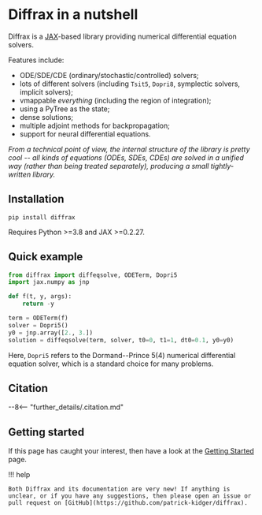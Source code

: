 # Diffrax in a nutshell

Diffrax is a [JAX](https://github.com/google/jax)-based library providing numerical differential equation solvers.

Features include:

- ODE/SDE/CDE (ordinary/stochastic/controlled) solvers;
- lots of different solvers (including `Tsit5`, `Dopri8`, symplectic solvers, implicit solvers);
- vmappable _everything_ (including the region of integration);
- using a PyTree as the state;
- dense solutions;
- multiple adjoint methods for backpropagation;
- support for neural differential equations.

_From a technical point of view, the internal structure of the library is pretty cool -- all kinds of equations (ODEs, SDEs, CDEs) are solved in a unified way (rather than being treated separately), producing a small tightly-written library._

## Installation

```
pip install diffrax
```

Requires Python >=3.8 and JAX >=0.2.27.

## Quick example

```python
from diffrax import diffeqsolve, ODETerm, Dopri5
import jax.numpy as jnp

def f(t, y, args):
    return -y

term = ODETerm(f)
solver = Dopri5()
y0 = jnp.array([2., 3.])
solution = diffeqsolve(term, solver, t0=0, t1=1, dt0=0.1, y0=y0)
```

Here, `Dopri5` refers to the Dormand--Prince 5(4) numerical differential equation solver, which is a standard choice for many problems.

## Citation

--8<-- "further_details/.citation.md"

## Getting started

If this page has caught your interest, then have a look at the [Getting Started](./usage/getting-started.md) page.

!!! help

    Both Diffrax and its documentation are very new! If anything is unclear, or if you have any suggestions, then please open an issue or pull request on [GitHub](https://github.com/patrick-kidger/diffrax).
